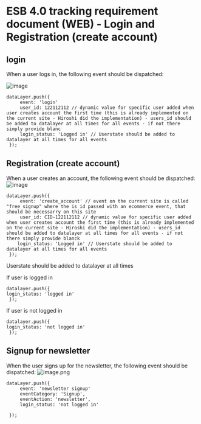 # ESB 4.0 tracking requirement document (WEB) - Login and Registration (create account) 
## login 
When a user logs in, the following event should be dispatched:

![image](https://github.com/RasmusEge/ESB-3.0/assets/122262884/74e4a114-5c9c-4926-989d-5b5486c933c6)

````
dataLayer.push({
     event: 'login'
     user_id: 122112112 // dynamic value for specific user added when user creates account the first time (this is already implemented on the current site - Hiroshi did the implementation) - users_id should be added to datalayer at all times for all events - if not there simply provide blanc 
     login_status: 'Logged in' // Userstate should be added to datalayer at all times for all events 
 }); 
````
## Registration (create account)
When a user creates an account, the following event should be dispatched:
![image](https://github.com/RasmusEge/ESB-3.0/assets/122262884/6ede9457-d486-4907-a2de-d72335eb99a6)

````
dataLayer.push({
     event: 'create_account' // event on the current site is called "free signup" where the is id passed with an ecommerce event, that should be necessarry on this site  
     user_id: CID-122112112 // dynamic value for specific user added when user creates account the first time (this is already implemented on the current site - Hiroshi did the implementation) - users_id should be added to datalayer at all times for all events - if not there simply provide blanck 
    login_status: 'Logged in' // Userstate should be added to datalayer at all times for all events 
 }); 
````

Userstate should be added to datalayer at all times 

If user is logged in 

````
datalayer.push({
login_status: 'logged in'  
 }); 
````

If user is not logged in 

````
datalayer.push({
login_status: 'not logged in'  
 }); 
````

## Signup for newsletter

When the user  signs up for the newsletter, the following event should be dispatched:
![image.png](/.attachments/image-7b7e0d09-64e7-4022-9a65-357bf2845083.png)

````
dataLayer.push({
     event: 'newsletter signup'
     eventCategory: 'Signup',
     eventAction: 'newsletter',
     login_status: 'not logged in'

 }); 
````
